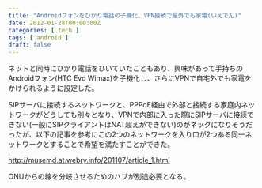 ```yaml
---
title: "Androidフォンをひかり電話の子機化、VPN接続で屋外でも家電(いえでん)"
date: 2012-01-28T00:00:00Z
categories: [ tech ]
tags: [ android ]
draft: false
---
```


ネットと同時にひかり電話をひいていたこともあり、興味があって手持ちのAndroidフォン(HTC Evo Wimax)を子機化し、さらにVPNで自宅外でも家電をかけられるように設定した。

SIPサーバに接続するネットワークと、PPPoE経由で外部と接続する家庭内ネットワークがどうしても別々となり、VPNで内部に入った際にSIPサーバに接続できない(一般にSIPクライアントはNAT超えができない)のがネックになりそうだったが、以下の記事を参考にこの2つのネットワークを入り口が2つある同一ネットワークとすることで希望を満たすことができた。

http://musemd.at.webry.info/201107/article_1.html

ONUからの線を分岐させるためのハブが別途必要となる。